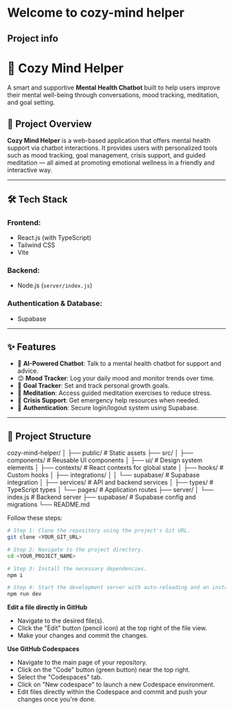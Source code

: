 # Welcome to cozy-mind helper

## Project info
# 🧠 Cozy Mind Helper

A smart and supportive **Mental Health Chatbot** built to help users improve their mental well-being through conversations, mood tracking, meditation, and goal setting.

## 🚀 Project Overview

**Cozy Mind Helper** is a web-based application that offers mental health support via chatbot interactions. It provides users with personalized tools such as mood tracking, goal management, crisis support, and guided meditation — all aimed at promoting emotional wellness in a friendly and interactive way.

---

## 🛠️ Tech Stack

### Frontend:
- React.js (with TypeScript)
- Tailwind CSS
- Vite

### Backend:
- Node.js (`server/index.js`)

### Authentication & Database:
- Supabase

---

## ✨ Features

- 💬 **AI-Powered Chatbot**: Talk to a mental health chatbot for support and advice.
- 😊 **Mood Tracker**: Log your daily mood and monitor trends over time.
- 🎯 **Goal Tracker**: Set and track personal growth goals.
- 🧘 **Meditation**: Access guided meditation exercises to reduce stress.
- 🚨 **Crisis Support**: Get emergency help resources when needed.
- 🔐 **Authentication**: Secure login/logout system using Supabase.

---

## 📁 Project Structure

cozy-mind-helper/ │ ├── public/ # Static assets ├── src/ │ ├── components/ # Reusable UI components │ ├── ui/ # Design system elements │ ├── contexts/ # React contexts for global state │ ├── hooks/ # Custom hooks │ ├── integrations/ │ │ └── supabase/ # Supabase integration │ ├── services/ # API and backend services │ ├── types/ # TypeScript types │ └── pages/ # Application routes ├── server/ │ └── index.js # Backend server ├── supabase/ # Supabase config and migrations └── README.md 



 

Follow these steps:

```sh
# Step 1: Clone the repository using the project's Git URL.
git clone <YOUR_GIT_URL>

# Step 2: Navigate to the project directory.
cd <YOUR_PROJECT_NAME>

# Step 3: Install the necessary dependencies.
npm i

# Step 4: Start the development server with auto-reloading and an instant preview.
npm run dev
```

**Edit a file directly in GitHub**

- Navigate to the desired file(s).
- Click the "Edit" button (pencil icon) at the top right of the file view.
- Make your changes and commit the changes.

**Use GitHub Codespaces**

- Navigate to the main page of your repository.
- Click on the "Code" button (green button) near the top right.
- Select the "Codespaces" tab.
- Click on "New codespace" to launch a new Codespace environment.
- Edit files directly within the Codespace and commit and push your changes once you're done.

 
